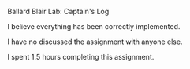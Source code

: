 Ballard Blair 
Lab: Captain's Log


I believe everything has been correctly implemented.

I have no discussed the assignment with anyone else. 

I spent 1.5 hours completing this assignment.  